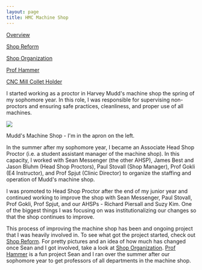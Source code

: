 ```yaml
---
layout: page
title: HMC Machine Shop
---
```


[Overview](/projects/hmcmachineshop)

[Shop Reform](/projects/hmcmachineshop/shopreform)

[Shop Organization](/projects/hmcmachineshop/shoporganization)

[Prof Hammer](/projects/hmcmachineshop/profhammer)

[CNC Mill Collet Holder](/projects/hmcmachineshop/cncmillcolletholder)

I started working as a proctor in Harvey Mudd's machine shop the spring of my sophomore year. In this role, I was responsible for supervising non-proctors and ensuring safe practices, cleanliness, and proper use of all machines.

[![](https://docs.google.com/uc?id=0B0Jfms0twG8ERkJiOTB4dWlXSGc&export=download)](https://docs.google.com/file/d/0B0Jfms0twG8ERkJiOTB4dWlXSGc/edit?usp=drive_web)

Mudd's Machine Shop - I'm in the apron on the left. 

In the summer after my sophomore year, I became an Associate Head Shop Proctor (i.e. a student assistant manager of the machine shop). In this capacity, I worked with Sean Messenger (the other AHSP), James Best and Jason Bluhm (Head Shop Proctors), Paul Stovall (Shop Manager), Prof Gokli (E4 Instructor), and Prof Spjut (Clinic Director) to organize the staffing and operation of Mudd's machine shop. 

I was promoted to Head Shop Proctor after the end of my junior year and continued working to improve the shop with Sean Messenger, Paul Stovall, Prof Gokli, Prof Spjut, and our AHSPs - Richard Piersall and Suzy Kim. One of the biggest things I was focusing on was institutionalizing our changes so that the shop continues to improve. 

This process of improving the machine shop has been and ongoing project that I was heavily involved in. To see what got the project started, check out [Shop Reform](/system/errors/NodeNotFound?suri=wuid:gx:3ea2f1d5c4b1aee6). For pretty pictures and an idea of how much has changed once Sean and I got involved, take a look at [Shop Organization](https://sites.google.com/site/raintomudd/projects/machineshoporganization). [Prof Hammer](/system/errors/NodeNotFound?suri=wuid:gx:70a25e9834e7d6eb) is a fun project Sean and I ran over the summer after our sophomore year to get professors of all departments in the machine shop.
